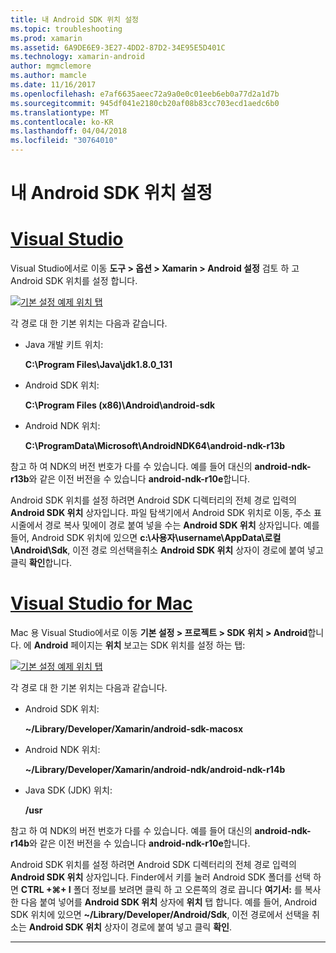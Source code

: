 ```yaml
---
title: 내 Android SDK 위치 설정
ms.topic: troubleshooting
ms.prod: xamarin
ms.assetid: 6A9DE6E9-3E27-4DD2-87D2-34E95E5D401C
ms.technology: xamarin-android
author: mgmclemore
ms.author: mamcle
ms.date: 11/16/2017
ms.openlocfilehash: e7af6635aeec72a9a0e0c01eeb6eb0a77d2a1d7b
ms.sourcegitcommit: 945df041e2180cb20af08b83cc703ecd1aedc6b0
ms.translationtype: MT
ms.contentlocale: ko-KR
ms.lasthandoff: 04/04/2018
ms.locfileid: "30764010"
---
```

# <a name="where-can-i-set-my-android-sdk-locations"></a>내 Android SDK 위치 설정

# <a name="visual-studiotabvswin"></a>[Visual Studio](#tab/vswin)

Visual Studio에서로 이동 **도구 > 옵션 > Xamarin > Android 설정** 검토 하 고 Android SDK 위치를 설정 합니다.

[![기본 설정 예제 위치 탭](android-sdk-location-images/win/01-locations-sml.png)](android-sdk-location-images/win/01-locations.png#lightbox)

각 경로 대 한 기본 위치는 다음과 같습니다.

- Java 개발 키트 위치: 

    **C:\\Program Files\\Java\\jdk1.8.0_131**

- Android SDK 위치: 

    **C:\\Program Files (x86)\\Android\\android-sdk**

- Android NDK 위치: 

    **C:\\ProgramData\\Microsoft\\AndroidNDK64\\android-ndk-r13b**

참고 하 여 NDK의 버전 번호가 다를 수 있습니다. 예를 들어 대신의 **android-ndk-r13b**와 같은 이전 버전을 수 있습니다 **android-ndk-r10e**합니다.

Android SDK 위치를 설정 하려면 Android SDK 디렉터리의 전체 경로 입력의 **Android SDK 위치** 상자입니다. 파일 탐색기에서 Android SDK 위치로 이동, 주소 표시줄에서 경로 복사 및에이 경로 붙여 넣을 수는 **Android SDK 위치** 상자입니다.
예를 들어, Android SDK 위치에 있으면 **c:\\사용자\\username\\AppData\\로컬\\Android\\Sdk**, 이전 경로 의선택을취소 **Android SDK 위치** 상자이 경로에 붙여 넣고 클릭 **확인**합니다.

# <a name="visual-studio-for-mactabvsmac"></a>[Visual Studio for Mac](#tab/vsmac)

Mac 용 Visual Studio에서로 이동 **기본 설정 > 프로젝트 > SDK 위치 > Android**합니다. 에 **Android** 페이지는 **위치** 보고는 SDK 위치를 설정 하는 탭:

[![기본 설정 예제 위치 탭](android-sdk-location-images/mac/01-locations-sml.png)](android-sdk-location-images/mac/01-locations.png#lightbox)

각 경로 대 한 기본 위치는 다음과 같습니다.

- Android SDK 위치: 

    **~/Library/Developer/Xamarin/android-sdk-macosx**

- Android NDK 위치: 

    **~/Library/Developer/Xamarin/android-ndk/android-ndk-r14b**

- Java SDK (JDK) 위치: 

    **/usr**

참고 하 여 NDK의 버전 번호가 다를 수 있습니다. 예를 들어 대신의 **android-ndk-r14b**와 같은 이전 버전을 수 있습니다 **android-ndk-r10e**합니다.

Android SDK 위치를 설정 하려면 Android SDK 디렉터리의 전체 경로 입력의 **Android SDK 위치** 상자입니다. Finder에서 키를 눌러 Android SDK 폴더를 선택 하면 **CTRL +&#8984;+ I** 폴더 정보를 보려면 클릭 하 고 오른쪽의 경로 끕니다 **여기서:** 를 복사한 다음 붙여 넣어를 **Android SDK 위치** 상자에 **위치** 탭 합니다. 예를 들어, Android SDK 위치에 있으면 **~/Library/Developer/Android/Sdk**, 이전 경로에서 선택을 취소는 **Android SDK 위치** 상자이 경로에 붙여 넣고 클릭 **확인**.

-----
